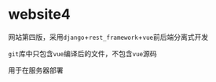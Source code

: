 # website4
 
网站第四版，采用`django`+`rest_framework`+`vue`前后端分离式开发

`git`库中只包含`vue`编译后的文件，不包含`vue`源码

用于在服务器部署